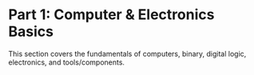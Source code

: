 # Part 1: Computer & Electronics Basics
This section covers the fundamentals of computers, binary, digital logic, electronics, and tools/components.